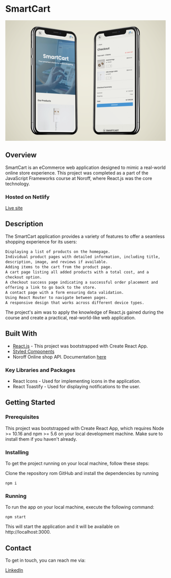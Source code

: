 # SmartCart

![Preview](./src/assets/smartcart_mockup.png)

## Overview

SmartCart is an eCommerce web application designed to mimic a real-world online store experience. This project was completed as a part of the JavaScript Frameworks course at Noroff, where React.js was the core technology.

### Hosted on Netlify
[Live site](https://smartcart-js-frameworks.netlify.app/)

## Description

The SmartCart application provides a variety of features to offer a seamless shopping experience for its users:

    Displaying a list of products on the homepage.
    Individual product pages with detailed information, including title, description, image, and reviews if available.
    Adding items to the cart from the product page.
    A cart page listing all added products with a total cost, and a checkout option.
    A checkout success page indicating a successful order placement and offering a link to go back to the store.
    A contact page with a form ensuring data validation.
    Using React Router to navigate between pages.
    A responsive design that works across different device types.

The project's aim was to apply the knowledge of React.js gained during the course and create a practical, real-world-like web application.

## Built With
- [React.js](https://react.dev/) - This project was bootstrapped with Create React App.
- [Styled Components](https://styled-components.com/)
- Noroff Online shop API. Documentation [here](https://noroff-api-docs.netlify.app/basic-endpoints/online-shop)
    
### Key Libraries and Packages
- React Icons - Used for implementing icons in the application.
- React Toastify - Used for displaying notifications to the user.

## Getting Started

### Prerequisites

This project was bootstrapped with Create React App, which requires Node >= 10.16 and npm >= 5.6 on your local development machine. Make sure to install them if you haven't already.

### Installing

To get the project running on your local machine, follow these steps:

Clone the repository rom GitHub and install the dependencies by running

    npm i

### Running

To run the app on your local machine, execute the following command:

    npm start

This will start the application and it will be available on http://localhost:3000.

## Contact

To get in touch, you can reach me via:

[LinkedIn](https://no.linkedin.com/in/may-tove-hovdal-24b406153)
